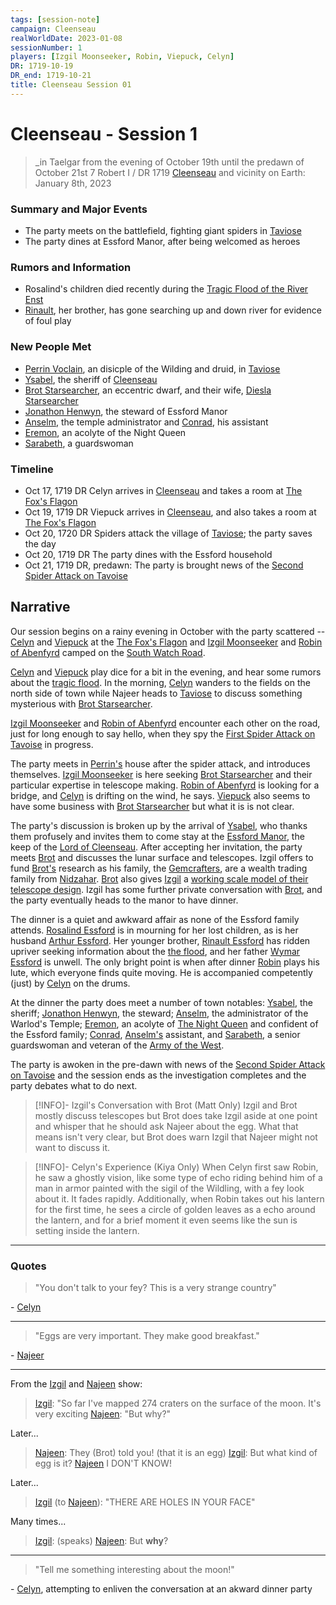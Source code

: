 ```yaml
---
tags: [session-note]
campaign: Cleenseau
realWorldDate: 2023-01-08
sessionNumber: 1
players: [Izgil Moonseeker, Robin, Viepuck, Celyn]
DR: 1719-10-19
DR_end: 1719-10-21
title: Cleenseau Session 01
---
```

# Cleenseau - Session 1
>_in Taelgar from the evening of October 19th until the predawn of October 21st
>7 Robert I / DR 1719
>[Cleenseau](<../../../gazetteer/greater-sembara/sembara/barony-of-aveil/cleenseau-region/cleenseau/cleenseau.md>) and vicinity
>on Earth: January 8th, 2023

### Summary and Major Events
* The party meets on the battlefield, fighting giant spiders in [Taviose](<../../../gazetteer/greater-sembara/sembara/barony-of-aveil/cleenseau-region/taviose.md>)
* The party dines at Essford Manor, after being welcomed as heroes
### Rumors and Information
* Rosalind's children died recently during the [Tragic Flood of the River Enst](<../../../events/1700s/1719/10/tragic-flood-of-the-river-enst.md>)
* [Rinault](<../../../people/sembarans/rinault-essford.md>), her brother, has gone searching up and down river for evidence of foul play
### New People Met
* [Perrin Voclain](<../../../people/sembarans/perrin-voclain.md>), an disicple of the Wilding and druid, in [Taviose](<../../../gazetteer/greater-sembara/sembara/barony-of-aveil/cleenseau-region/taviose.md>)
* [Ysabel](<../../../people/sembarans/ysabel.md>), the sheriff of [Cleenseau](<../../../gazetteer/greater-sembara/sembara/barony-of-aveil/cleenseau-region/cleenseau/cleenseau.md>)
* [Brot Starsearcher](<../../../people/dwarves/brot-starsearcher.md>), an eccentric dwarf, and their wife, [Diesla Starsearcher](<../../../people/dwarves/diesla-starsearcher.md>)
* [Jonathon Henwyn](<../../../people/sembarans/jonathon-henwyn.md>), the steward of Essford Manor
* [Anselm](<../../../people/sembarans/anselm.md>), the temple administrator and [Conrad](<../../../people/sembarans/conrad.md>), his assistant
* [Eremon](<../../../people/sembarans/eremon.md>), an acolyte of the Night Queen
* [Sarabeth](<../../../people/sembarans/sarabeth.md>), a guardswoman
### Timeline
* Oct 17, 1719 DR Celyn arrives in [Cleenseau](<../../../gazetteer/greater-sembara/sembara/barony-of-aveil/cleenseau-region/cleenseau/cleenseau.md>) and takes a room at [The Fox's Flagon](<../../../gazetteer/greater-sembara/sembara/barony-of-aveil/cleenseau-region/cleenseau/the-fox-s-flagon.md>)
* Oct 19, 1719 DR Viepuck arrives in [Cleenseau](<../../../gazetteer/greater-sembara/sembara/barony-of-aveil/cleenseau-region/cleenseau/cleenseau.md>), and also takes a room at [The Fox's Flagon](<../../../gazetteer/greater-sembara/sembara/barony-of-aveil/cleenseau-region/cleenseau/the-fox-s-flagon.md>)
* Oct 20, 1720 DR Spiders attack the village of [Taviose](<../../../gazetteer/greater-sembara/sembara/barony-of-aveil/cleenseau-region/taviose.md>); the party saves the day
* Oct 20, 1719 DR The party dines with the Essford household
* Oct 21, 1719 DR, predawn: The party is brought news of the [Second Spider Attack on Tavoise](<../../../events/1700s/1719/10/second-spider-attack-on-tavoise.md>)
## Narrative
Our session begins on a rainy evening in October with the party scattered -- [Celyn](<../../../people/pcs/cleenseau/celyn.md>) and [Viepuck](<../../../people/pcs/cleenseau/viepuck.md>) at the [The Fox's Flagon](<../../../gazetteer/greater-sembara/sembara/barony-of-aveil/cleenseau-region/cleenseau/the-fox-s-flagon.md>) and [Izgil Moonseeker](<../../../people/pcs/cleenseau/izgil-moonseeker.md>) and [Robin of Abenfyrd](<../../../people/pcs/cleenseau/robin-of-abenfyrd.md>) camped on the [South Watch Road](<../../../gazetteer/greater-sembara/roads/south-watch-road.md>).

[Celyn](<../../../people/pcs/cleenseau/celyn.md>) and [Viepuck](<../../../people/pcs/cleenseau/viepuck.md>) play dice for a bit in the evening, and hear some rumors about the [tragic flood](<../../../events/1700s/1719/10/tragic-flood-of-the-river-enst.md>). In the morning, [Celyn](<../../../people/pcs/cleenseau/celyn.md>) wanders to the fields on the north side of town while Najeer heads to [Taviose](<../../../gazetteer/greater-sembara/sembara/barony-of-aveil/cleenseau-region/taviose.md>) to discuss something mysterious with [Brot Starsearcher](<../../../people/dwarves/brot-starsearcher.md>). 

[Izgil Moonseeker](<../../../people/pcs/cleenseau/izgil-moonseeker.md>) and [Robin of Abenfyrd](<../../../people/pcs/cleenseau/robin-of-abenfyrd.md>) encounter each other on the road, just for long enough to say hello, when they spy the [First Spider Attack on Tavoise](<../../../events/1700s/1719/10/first-spider-attack-on-tavoise.md>) in progress.

The party meets in [Perrin's](<../../../people/sembarans/perrin-voclain.md>) house after the spider attack, and introduces themselves. [Izgil Moonseeker](<../../../people/pcs/cleenseau/izgil-moonseeker.md>) is here seeking [Brot Starsearcher](<../../../people/dwarves/brot-starsearcher.md>) and their particular expertise in telescope making. [Robin of Abenfyrd](<../../../people/pcs/cleenseau/robin-of-abenfyrd.md>) is looking for a bridge, and [Celyn](<../../../people/pcs/cleenseau/celyn.md>) is drifting on the wind, he says. [Viepuck](<../../../people/pcs/cleenseau/viepuck.md>) also seems to have some business with [Brot Starsearcher](<../../../people/dwarves/brot-starsearcher.md>) but what it is is not clear.

The party's discussion is broken up by the arrival of [Ysabel](<../../../people/sembarans/ysabel.md>), who thanks them profusely and invites them to come stay at the [Essford Manor](<../../../gazetteer/greater-sembara/sembara/barony-of-aveil/cleenseau-region/cleenseau/essford-manor.md>), the keep of the [Lord of Cleenseau](<../../../people/sembarans/wymar-essford.md>). After accepting her invitation, the party meets [Brot](<../../../people/dwarves/brot-starsearcher.md>) and discusses the lunar surface and telescopes. Izgil offers to fund [Brot's](<../../../people/dwarves/brot-starsearcher.md>) research as his family, the [Gemcrafters](<../../../groups/dwarven-clans/gemcrafters.md>), are a wealth trading family from [Nidzahar](<../../../gazetteer/sentinel-range/dwarven-kingdoms/nidzahar.md>). [Brot](<../../../people/dwarves/brot-starsearcher.md>) also gives [Izgil](<../../../people/pcs/cleenseau/izgil-moonseeker.md>) a [working scale model of their telescope design](<../treasure/brot-s-telescope-small.md>). Izgil has some further private conversation with [Brot](<../../../people/dwarves/brot-starsearcher.md>), and the party eventually heads to the manor to have dinner.

The dinner is a quiet and awkward affair as none of the Essford family attends. [Rosalind Essford](<../../../people/sembarans/rosalind-essford.md>) is in mourning for her lost children, as is her husband [Arthur Essford](<../../../people/sembarans/arthur-essford.md>). Her younger brother, [Rinault Essford](<../../../people/sembarans/rinault-essford.md>) has ridden upriver seeking information about the [the flood](<../../../events/1700s/1719/10/tragic-flood-of-the-river-enst.md>), and her father [Wymar Essford](<../../../people/sembarans/wymar-essford.md>) is unwell. The only bright point is when after dinner [Robin](<../../../people/pcs/cleenseau/robin-of-abenfyrd.md>) plays his lute, which everyone finds quite moving. He is accompanied competently (just) by [Celyn](<../../../people/pcs/cleenseau/celyn.md>) on the drums.

At the dinner the party does meet a number of town notables: [Ysabel](<../../../people/sembarans/ysabel.md>), the sheriff; [Jonathon Henwyn](<../../../people/sembarans/jonathon-henwyn.md>), the steward; [Anselm](<../../../people/sembarans/anselm.md>), the administrator of the Warlod's Temple; [Eremon](<../../../people/sembarans/eremon.md>), an acolyte of [The Night Queen](<../../../cosmology/gods/incorporeal-gods/mos-numena/the-night-queen.md>) and confident of the Essford family; [Conrad](<../../../people/sembarans/conrad.md>), [Anselm's](<../../../people/sembarans/anselm.md>) assistant, and [Sarabeth](<../../../people/sembarans/sarabeth.md>), a senior guardswoman and veteran of the [Army of the West](<../../../groups/sembaran-army/army-of-the-west.md>). 

The party is awoken in the pre-dawn with news of the [Second Spider Attack on Tavoise](<../../../events/1700s/1719/10/second-spider-attack-on-tavoise.md>) and the session ends as the investigation completes and the party debates what to do next.

> [!INFO]- Izgil's Conversation with Brot (Matt Only)
>Izgil and Brot mostly discuss telescopes but Brot does take Izgil aside at one point and whisper that he should ask Najeer about the egg. What that means isn't very clear, but Brot does warn Izgil that Najeer might not want to discuss it.

> [!INFO]- Celyn's Experience (Kiya Only)
> When Celyn first saw Robin, he saw a ghostly vision, like some type of echo riding behind him of a man in armor painted with the sigil of the Wildling, with a fey look about it. It fades rapidly. Additionally, when Robin takes out his lantern for the first time, he sees a circle of golden leaves as a echo around the lantern, and for a brief moment it even seems like the sun is setting inside the lantern.

----
### Quotes

> "You don't talk to your fey? This is a very strange country"

\- [Celyn](<../../../people/pcs/cleenseau/celyn.md>)

-----

> "Eggs are very important. They make good breakfast."

\- [Najeer](<../../../people/pcs/cleenseau/viepuck.md>)

-----
From the [Izgil](<../../../people/pcs/cleenseau/izgil-moonseeker.md>) and [Najeen](<../../../people/pcs/cleenseau/viepuck.md>) show:

> [Izgil](<../../../people/pcs/cleenseau/izgil-moonseeker.md>): "So far I've mapped 274 craters on the surface of the moon. It's very exciting
> [Najeen](<../../../people/pcs/cleenseau/viepuck.md>): "But why?"

Later...

> [Najeen](<../../../people/pcs/cleenseau/viepuck.md>): They (Brot) told you! (that it is an egg)
> [Izgil](<../../../people/pcs/cleenseau/izgil-moonseeker.md>): But what kind of egg is it?
> [Najeen](<../../../people/pcs/cleenseau/viepuck.md>) I DON'T KNOW!

Later...

> [Izgil](<../../../people/pcs/cleenseau/izgil-moonseeker.md>) (to [Najeen](<../../../people/pcs/cleenseau/viepuck.md>)): "THERE ARE HOLES IN YOUR FACE"

Many times...

> [Izgil](<../../../people/pcs/cleenseau/izgil-moonseeker.md>): (speaks)
> [Najeen](<../../../people/pcs/cleenseau/viepuck.md>): But **why**?

-----
> "Tell me something interesting about the moon!"

\- [Celyn](<../../../people/pcs/cleenseau/celyn.md>), attempting to enliven the conversation at an akward dinner party
